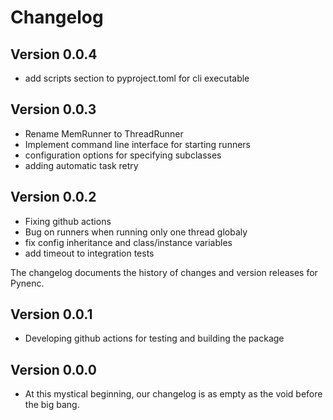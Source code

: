 # Changelog

## Version 0.0.4

- add scripts section to pyproject.toml for cli executable

## Version 0.0.3

- Rename MemRunner to ThreadRunner
- Implement command line interface for starting runners
- configuration options for specifying subclasses
- adding automatic task retry

## Version 0.0.2

- Fixing github actions
- Bug on runners when running only one thread globaly
- fix config inheritance and class/instance variables
- add timeout to integration tests

The changelog documents the history of changes and version releases for Pynenc.

## Version 0.0.1

- Developing github actions for testing and building the package

## Version 0.0.0

- At this mystical beginning, our changelog is as empty as the void before the big bang.
